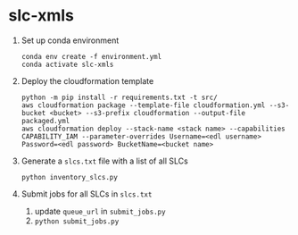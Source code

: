 # slc-xmls

1. Set up conda environment
   ```
   conda env create -f environment.yml
   conda activate slc-xmls
   ```

1. Deploy the cloudformation template
   ```
   python -m pip install -r requirements.txt -t src/
   aws cloudformation package --template-file cloudformation.yml --s3-bucket <bucket> --s3-prefix cloudformation --output-file packaged.yml
   aws cloudformation deploy --stack-name <stack name> --capabilities CAPABILITY_IAM --parameter-overrides Username=<edl username> Password=<edl password> BucketName=<bucket name>
   ```

1. Generate a `slcs.txt` file with a list of all SLCs
   ```
   python inventory_slcs.py
   ```

1. Submit jobs for all SLCs in `slcs.txt`
    1. update `queue_url` in `submit_jobs.py`
    1. `python submit_jobs.py`
